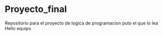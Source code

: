 # Proyecto_final
Repositorio para el proyecto de logica de programacion
puto el que lo lea
Hello equipo
